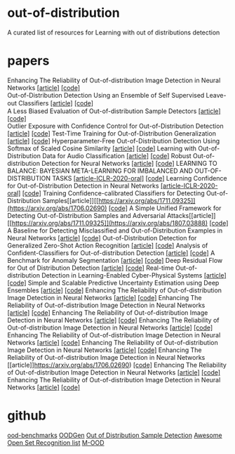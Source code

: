 
# out-of-distribution
A curated list of resources for Learning with out of distributions detection
# papers
Enhancing The Reliability of Out-of-distribution Image Detection in Neural Networks [[article]](https://arxiv.org/abs/1706.02690) [[code]](https://github.com/ShiyuLiang/odin-pytorch)  
Out-of-Distribution Detection Using an Ensemble of Self Supervised Leave-out Classiﬁers [[article]](http://openaccess.thecvf.com/content_ECCV_2018/papers/Apoorv_Vyas_Out-of-Distribution_Detection_Using_ECCV_2018_paper.pdf) [[code]](https://github.com/YU1ut/Ensemble-of-Leave-out-Classifiers)  
A Less Biased Evaluation of Out-of-distribution Sample Detectors [[article]](https://arxiv.org/abs/1809.04729) [[code]](https://github.com/ashafaei/OD-test)  
Outlier Exposure with Confidence Control for Out-of-Distribution Detection [[article]](https://arxiv.org/abs/1906.03509) [[code]](https://github.com/nazim1021/OOD-detection-using-OECC) 
Test-Time Training for Out-of-Distribution Generalization [[article]](https://arxiv.org/abs/1909.13231) [[code]](https://github.com/yueatsprograms/ttt_imagenet_release) 
Hyperparameter-Free Out-of-Distribution Detection Using Softmax of Scaled Cosine Similarity [[article]](https://arxiv.org/abs/1905.10628) [[code]](https://github.com/engkarat/cosine-ood-detector) 
Learning with Out-of-Distribution Data for Audio Classification [[article]](https://arxiv.org/abs/2002.04683) [[code]](https://github.com/tqbl/ood_audio) 
Robust Out-of-distribution Detection for Neural Networks [[article]](https://arxiv.org/abs/2003.09711) [[code]](https://github.com/jfc43/robust-ood-detection) 
LEARNING TO BALANCE: BAYESIAN META-LEARNING FOR IMBALANCED AND OUT-OF-DISTRIBUTION TASKS [[article-ICLR-2020-oral]](https://openreview.net/pdf?id=rkeZIJBYvr) [[code]](https://github.com/haebeom-lee/l2b) 
Learning Confidence for Out-of-Distribution Detection in Neural Networks [[article-ICLR-2020-oral]](https://arxiv.org/abs/1802.04865) [[code]](https://github.com/uoguelph-mlrg/confidence_estimation)
Training Confidence-calibrated Classifiers for Detecting Out-of-Distribution Samples[[article]][[https://arxiv.org/abs/1711.09325]](https://arxiv.org/abs/1706.02690) [[code]](https://github.com/facebookresearch/odin)
A Simple Unified Framework for Detecting Out-of-Distribution Samples and Adversarial Attacks[[article]] [[https://arxiv.org/abs/1711.09325]](https://arxiv.org/abs/1807.03888) [[code]](https://github.com/pokaxpoka/deep_Mahalanobis_detector)
A Baseline for Detecting Misclassified and Out-of-Distribution Examples in Neural Networks [[article]](https://arxiv.org/abs/1610.02136) [[code]](https://github.com/hendrycks/error-detection)
Out-of-Distribution Detection for Generalized Zero-Shot Action Recognition [[article]](https://arxiv.org/abs/1904.08703) [[code]](https://github.com/naraysa/gzsl-od)
Analysis of Confident-Classifiers for Out-of-distribution Detection [[article]](https://arxiv.org/abs/1904.12220) [[code]](https://github.com/sverneka/ConfidentClassifierICLR19)
A Benchmark for Anomaly Segmentation [[article]](https://arxiv.org/abs/1911.11132) [[code]](https://github.com/xksteven/multilabel-ood)
Deep Residual Flow for Out of Distribution Detection [[article]](https://arxiv.org/abs/2001.05419) [[code]](https://github.com/EvZissel/Residual-Flow)
Real-time Out-of-distribution Detection in Learning-Enabled Cyber-Physical Systems [[article]](https://arxiv.org/pdf/2001.10494.pdf) [[code]](https://github.com/feiyangsb/out_of_distribution_detector_aebs)
Simple and Scalable Predictive Uncertainty Estimation using Deep Ensembles [[article]](https://arxiv.org/abs/1612.01474) [[code]](https://github.com/liyin2015/ensemble_classification_model)
Enhancing The Reliability of Out-of-distribution Image Detection in Neural Networks [[article]](https://arxiv.org/abs/1706.02690) [[code]](https://github.com/facebookresearch/odin)
Enhancing The Reliability of Out-of-distribution Image Detection in Neural Networks [[article]](https://arxiv.org/abs/1706.02690) [[code]](https://github.com/facebookresearch/odin)
Enhancing The Reliability of Out-of-distribution Image Detection in Neural Networks [[article]](https://arxiv.org/abs/1706.02690) [[code]](https://github.com/facebookresearch/odin)
Enhancing The Reliability of Out-of-distribution Image Detection in Neural Networks [[article]](https://arxiv.org/abs/1706.02690) [[code]](https://github.com/facebookresearch/odin)
Enhancing The Reliability of Out-of-distribution Image Detection in Neural Networks [[article]](https://arxiv.org/abs/1706.02690) [[code]](https://github.com/facebookresearch/odin)
Enhancing The Reliability of Out-of-distribution Image Detection in Neural Networks [[article]](https://arxiv.org/abs/1706.02690) [[code]](https://github.com/facebookresearch/odin)
Enhancing The Reliability of Out-of-distribution Image Detection in Neural Networks [[article]]https://arxiv.org/abs/1706.02690) [[code]](https://github.com/facebookresearch/odin)
Enhancing The Reliability of Out-of-distribution Image Detection in Neural Networks [[article]](https://arxiv.org/abs/1706.02690) [[code]](https://github.com/facebookresearch/odin)
Enhancing The Reliability of Out-of-distribution Image Detection in Neural Networks [[article]](https://arxiv.org/abs/1706.02690) [[code]](https://github.com/facebookresearch/odin)

# github
[ood-benchmarks](https://github.com/eminorhan/ood-benchmarks)
[OODGen](https://github.com/sverneka/OODGen)
[Out of Distribution Sample Detection](https://github.com/ashafaei/out-of-distribution-detection)
[Awesome Open Set Recognition list](https://github.com/iCGY96/awesome_OpenSetRecognition_list)
[M-OOD ](https://github.com/EpiSci/M-OOD)
